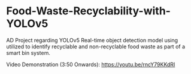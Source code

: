 # Food-Waste-Recyclability-with-YOLOv5 
AD Project regarding YOLOv5 Real-time object detection model using utilized to identify recyclable and non-recyclable food waste as part of a smart bin system.

Video Demonstration (3:50 Onwards): https://youtu.be/rncY79KKdRI
